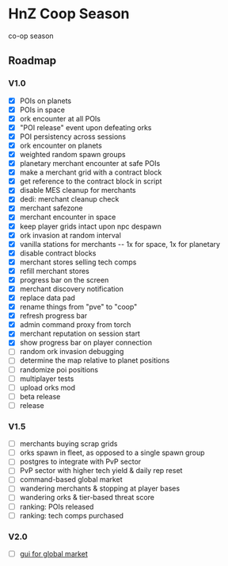# HnZ Coop Season

co-op season

## Roadmap

### V1.0

- [x] POIs on planets
- [x] POIs in space
- [x] ork encounter at all POIs
- [x] "POI release" event upon defeating orks
- [x] POI persistency across sessions
- [x] ork encounter on planets
- [x] weighted random spawn groups
- [x] planetary merchant encounter at safe POIs
- [x] make a merchant grid with a contract block
- [x] get reference to the contract block in script
- [x] disable MES cleanup for merchants
- [x] dedi: merchant cleanup check
- [x] merchant safezone
- [x] merchant encounter in space
- [x] keep player grids intact upon npc despawn
- [x] ork invasion at random interval
- [x] vanilla stations for merchants -- 1x for space, 1x for planetary
- [x] disable contract blocks
- [x] merchant stores selling tech comps
- [x] refill merchant stores
- [x] progress bar on the screen
- [x] merchant discovery notification
- [x] replace data pad
- [x] rename things from "pve" to "coop"
- [x] refresh progress bar
- [x] admin command proxy from torch
- [x] merchant reputation on session start
- [x] show progress bar on player connection
- [ ] random ork invasion debugging
- [ ] determine the map relative to planet positions
- [ ] randomize poi positions
- [ ] multiplayer tests
- [ ] upload orks mod
- [ ] beta release
- [ ] release

### V1.5

- [ ] merchants buying scrap grids
- [ ] orks spawn in fleet, as opposed to a single spawn group
- [ ] postgres to integrate with PvP sector
- [ ] PvP sector with higher tech yield & daily rep reset
- [ ] command-based global market
- [ ] wandering merchants & stopping at player bases
- [ ] wandering orks & tier-based threat score
- [ ] ranking: POIs released
- [ ] ranking: tech comps purchased

### V2.0

- [ ] [gui for global market](https://github.com/ZachHembree/RichHudFramework.Client)
